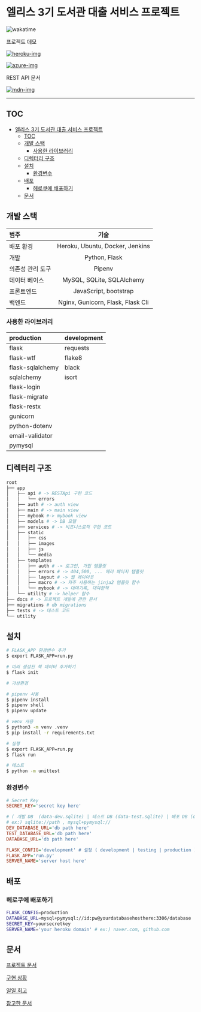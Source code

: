 # 엘리스 3기 도서관 대출 서비스 프로젝트

![wakatime](https://wakatime.com/badge/user/a1389358-644f-4cbf-80e6-9eeb4261e9f2/project/bf9ae3d9-8a78-45ad-91f8-b7a20afc568b.svg?style=for-the-badge)

프로젝트 데모

[![heroku-img](https://img.shields.io/badge/-HEROKU-430098?logo=Heroku&style=for-the-badge)](https://elice-book-rental.herokuapp.com)

[![azure-img](https://img.shields.io/badge/-Azure-0078D4?logo=Microsoft-Azure&style=for-the-badge)](http://elice-kdt-3rd-vm-083.koreacentral.cloudapp.azure.com/)

REST API 문서

[![mdn-img](https://img.shields.io/badge/-REST_API_DOCS-000000?logo=MDN-Web-Docs&style=for-the-badge)](https://elice-book-rental.herokuapp.com/api)

---

## TOC

- [엘리스 3기 도서관 대출 서비스 프로젝트](#엘리스-3기-도서관-대출-서비스-프로젝트)
  - [TOC](#toc)
  - [개발 스택](#개발-스택)
    - [사용한 라이브러리](#사용한-라이브러리)
  - [디렉터리 구조](#디렉터리-구조)
  - [설치](#설치)
    - [환경변수](#환경변수)
  - [배포](#배포)
    - [헤로쿠에 배포하기](#헤로쿠에-배포하기)
  - [문서](#문서)

## 개발 스택

| 범주             |               기술                |
| :--------------- | :-------------------------------: |
| 배포 환경        |  Heroku, Ubuntu, Docker, Jenkins  |
| 개발             |           Python, Flask           |
| 의존성 관리 도구 |              Pipenv               |
| 데이터 베이스    |     MySQL, SQLite, SQLAlchemy     |
| 프론트엔드       |       JavaScript, bootstrap       |
| 백엔드           | Nginx, Gunicorn, Flask, Flask Cli |

### 사용한 라이브러리

| production       | development |
| :--------------- | :---------- |
| flask            | requests    |
| flask-wtf        | flake8      |
| flask-sqlalchemy | black       |
| sqlalchemy       | isort       |
| flask-login      |             |
| flask-migrate    |             |
| flask-restx      |             |
| gunicorn         |             |
| python-dotenv    |             |
| email-validator  |             |
| pymysql          |             |


## 디렉터리 구조

```zsh
root
├── app
│   ├── api # -> RESTApi 구현 코드
│   │   └── errors
│   ├── auth # -> auth view
│   ├── main # -> main view
│   ├── mybook #-> mybook view
│   ├── models # -> DB 모델
│   ├── services # -> 비즈니스로직 구현 코드
│   ├── static
│   │   ├── css
│   │   ├── images
│   │   ├── js
│   │   └── media
│   ├── templates
│   │   ├── auth # -> 로그인, 가입 템플릿
│   │   ├── errors # -> 404,500, ... 에러 페이지 템플릿
│   │   ├── layout # -> 웹 레이아웃
│   │   ├── macro # -> 자주 사용하는 jinja2 템플릿 함수
│   │   └── mybook # -> 대여기록, 대여한책
│   └── utility # -> helper 함수
├── docs # -> 프로젝트 개발에 관한 문서
├── migrations # db migrations
├── tests # -> 테스트 코드
└── utility
```

## 설치

```zsh
# FLASK_APP 환경변수 추가
$ export FLASK_APP=run.py

# 미리 생성된 책 데이터 추가하기
$ flask init

# 가상환경

# pipenv 사용
$ pipenv install
$ pipenv shell
$ pipenv update

# venv 사용
$ python3 -m venv .venv
$ pip install -r requirements.txt

# 실행
$ export FLASK_APP=run.py
$ flask run

# 테스트
$ python -m unittest
```

### 환경변수

```ini
# Secret Key
SECRET_KEY='secret key here'

# ( 개발 DB  (data-dev.sqlite) | 테스트 DB (data-test.sqlite) | 배포 DB (data.sqlite) )
# ex:) sqlite://path , mysql+pymysql://
DEV_DATABASE_URL='db path here'
TEST_DATABASE_URL='db path here'
DATABASE_URL='db path here'

FLASK_CONFIG='development' # 설정 ( development | testing | production )
FLASK_APP='run.py'
SERVER_NAME='server host here'
```

## 배포

### 헤로쿠에 배포하기

```zsh
FLASK_CONFIG=production
DATABASE_URL=mysql+pymysql://id:pw@yourdatabasehosthere:3306/database
SECRET_KEY=yoursecretkey
SERVER_NAME='your heroku domain' # ex:) naver.com, github.com
```


## 문서

[프로젝트 문서](/docs/)

[구현 상황](/docs/todo.md)

[일일 회고](/docs/review.md)

[참고한 문서](/docs/reference.md)
